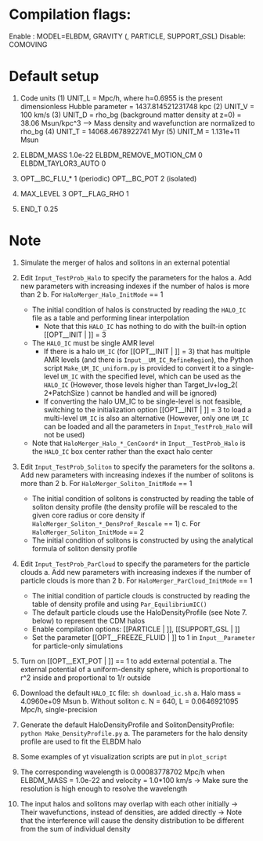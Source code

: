 Compilation flags:
========================================
Enable : MODEL=ELBDM, GRAVITY (, PARTICLE, SUPPORT_GSL)
Disable: COMOVING


# Default setup
1. Code units
   (1) UNIT_L = Mpc/h, where h=0.6955 is the present dimensionless Hubble parameter
              = 1437.814521231748 kpc
   (2) UNIT_V = 100 km/s
   (3) UNIT_D = rho_bg (background matter density at z=0)
              = 38.06 Msun/kpc^3
       --> Mass density and wavefunction are normalized to rho_bg
   (4) UNIT_T = 14068.4678922741 Myr
   (5) UNIT_M = 1.131e+11 Msun

2. ELBDM_MASS              1.0e-22
   ELBDM_REMOVE_MOTION_CM  0
   ELBDM_TAYLOR3_AUTO      0

3. OPT__BC_FLU_*           1  (periodic)
   OPT__BC_POT             2  (isolated)

4. MAX_LEVEL               3
   OPT__FLAG_RHO           1

5. END_T                   0.25

# Note
1. Simulate the merger of halos and solitons in an external potential

2. Edit `Input_TestProb_Halo` to specify the parameters for the halos
   a. Add new parameters with increasing indexes if the number of halos is more than 2
   b. For `HaloMerger_Halo_InitMode` == 1
      - The initial condition of halos is constructed by reading the `HALO_IC` file as a table and performing linear interpolation
         - Note that this `HALO_IC` has nothing to do with the built-in option [[OPT__INIT | ]] = 3
      - The `HALO_IC` must be single AMR level
         - If there is a halo `UM_IC` (for [[OPT__INIT | ]] = 3) that has multiple AMR levels (and there is `Input__UM_IC_RefineRegion`),
           the Python script `Make_UM_IC_uniform.py` is provided to convert it to
           a single-level `UM_IC` with the specified level, which can be used as the `HALO_IC`
           (However, those levels higher than Target_lv+log_2( 2*PatchSize ) cannot be handled and will be ignored)
         - If converting the halo UM_IC to be single-level is not feasible,
           switching to the initialization option [[OPT__INIT | ]] = 3 to load a multi-level `UM_IC` is also an alternative
           (However, only one `UM_IC` can be loaded and all the parameters in `Input_TestProb_Halo` will not be used)
      - Note that `HaloMerger_Halo_*_CenCoord*` in `Input__TestProb_Halo` is the `HALO_IC` box center rather than the exact halo center

3. Edit `Input_TestProb_Soliton` to specify the parameters for the solitons
   a. Add new parameters with increasing indexes if the number of solitons is more than 2
   b. For `HaloMerger_Soliton_InitMode` == 1
      - The initial condition of solitons is constructed by reading the table of soliton density profile
        (the density profile will be rescaled to the given core radius or core density if `HaloMerger_Soliton_*_DensProf_Rescale` == 1)
   c. For `HaloMerger_Soliton_InitMode` == 2
      - The initial condition of solitons is constructed by using the analytical formula of soliton density profile

4. Edit `Input_TestProb_ParCloud` to specify the parameters for the particle clouds
   a. Add new parameters with increasing indexes if the number of particle clouds is more than 2
   b. For `HaloMerger_ParCloud_InitMode` == 1
      - The initial condition of particle clouds is constructed by reading the table of density profile and using `Par_EquilibriumIC()`
      - The default particle clouds use the HaloDensityProfile (see Note 7. below) to represent the CDM halos
      - Enable compilation options: [[PARTICLE | ]], [[SUPPORT_GSL | ]]
      - Set the parameter [[OPT__FREEZE_FLUID | ]] to 1 in `Input__Parameter` for particle-only simulations

5. Turn on [[OPT__EXT_POT | ]] == 1 to add external potential
   a. The external potential of a uniform-density sphere, which is proportional to r^2 inside and proportional to 1/r outside

6. Download the default `HALO_IC` file: `sh download_ic.sh`
   a. Halo mass = 4.0960e+09 Msun
   b. Without soliton
   c. N = 640, L = 0.0646921095 Mpc/h, single-precision

7. Generate the default HaloDensityProfile and SolitonDensityProfile: `python Make_DensityProfile.py`
   a. The parameters for the halo density profile are used to fit the ELBDM halo

8. Some examples of yt visualization scripts are put in `plot_script`

9. The corresponding wavelength is 0.00083778702 Mpc/h when ELBDM_MASS = 1.0e-22 and velocity = 1.0*100 km/s
   -> Make sure the resolution is high enough to resolve the wavelength

10. The input halos and solitons may overlap with each other initially
   -> Their wavefunctions, instead of densities, are added directly
   -> Note that the interference will cause the density distribution to be different from the sum of individual density
